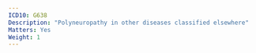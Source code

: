 ```yaml
---
ICD10: G638
Description: "Polyneuropathy in other diseases classified elsewhere"
Matters: Yes
Weight: 1
---
```

